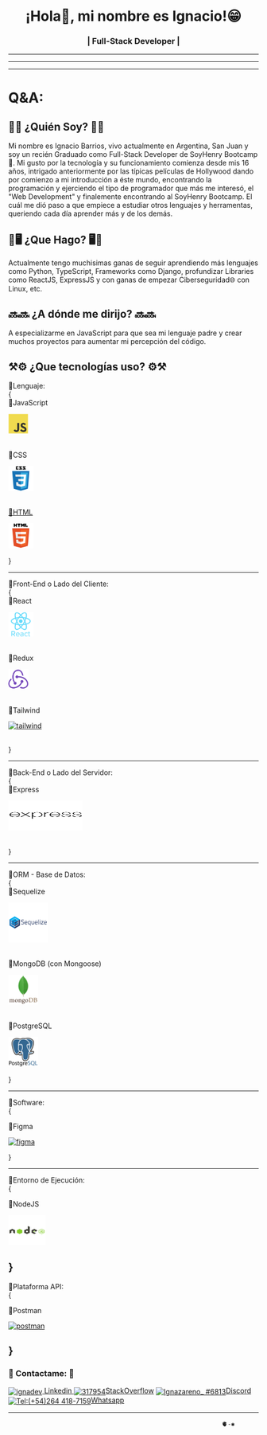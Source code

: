 <h1 align="center">¡Hola🤝, mi nombre es Ignacio!😁</h1>
<h3 align="center">| Full-Stack Developer |</h3>

-----------------------------------------------------------------------------------------------------------------------------------------------------------------------
-----------------------------------------------------------------------------------------------------------------------------------------------------------------------
-----------------------------------------------------------------------------------------------------------------------------------------------------------------------

<h1>Q&A:</h1>


<h2>👳🏻 ¿Quién Soy? 👳🏻</h2>
  
 Mi nombre es Ignacio Barrios, vivo actualmente en Argentina, San Juan y soy un recién Graduado como Full-Stack Developer de SoyHenry Bootcamp🥹.
 Mi gusto por la tecnología y su funcionamiento comienza desde mis 16 años, intrigado anteriormente por las típicas películas de Hollywood dando por comienzo a mi introducción a éste mundo, encontrando la programación y ejerciendo el tipo de programador que más me interesó, el "Web Development" y finalemente encontrando al SoyHenry Bootcamp. El cuál me dió paso a que empiece a estudiar otros lenguajes y herramentas, queriendo cada día aprender más y de los demás.

<h2>🤔🖥 ¿Que Hago? 🖥🤔</h2>
  
Actualmente tengo muchisimas ganas de seguir aprendiendo más lenguajes como Python, TypeScript, Frameworks como Django, profundizar Libraries como ReactJS, ExpressJS y con ganas de empezar Ciberseguridad🌐 con Linux, etc.
  
  
<h2>🔜🔜 ¿A dónde me dirijo? 🔜🔜</h2>
  
A especializarme en JavaScript para que sea mi lenguaje padre y crear muchos proyectos para aumentar mi percepción del código.


<h2>⚒⚙ ¿Que tecnologías uso? ⚙⚒</h2>

  🟰Lenguaje:                                                                                                                                                           
  {                                                                                                                                                                       
  🔹JavaScript<p align="left"><a href="https://developer.mozilla.org/en-US/docs/Web/JavaScript" target="_blank" rel="noreferrer"> <img src="https://raw.githubusercontent.com/devicons/devicon/master/icons/javascript/javascript-original.svg" alt="javascript" width="40" height="40"/></a></p>                  
  🔹CSS<p align="left"><a href="https://www.w3schools.com/css/" target="_blank" rel="noreferrer"> <img src="https://raw.githubusercontent.com/devicons/devicon/master/icons/css3/css3-original-wordmark.svg" alt="css3" width="50" height="50"/> </a> <a href="https://expressjs.com" target="_blank" rel="noreferrer"></p>                                                                                                            
  🔹HTML<p align="left"><a href="https://www.w3.org/html/" target="_blank" rel="noreferrer"> <img src="https://raw.githubusercontent.com/devicons/devicon/master/icons/html5/html5-original-wordmark.svg" alt="html5" width="50" height="50"/></a></p>                                                                                                         
  
  }                                                                                                                                                                        
  
-----------------------------------------------------------------------------------------------------------------------------------------------------------------------
  
  🟰Front-End o Lado del Cliente:                                                                                                                                       
  {                                                                                                                                      
  🔹React<p align="left"><a href="https://reactjs.org/" target="_blank" rel="noreferrer"> <img src="https://raw.githubusercontent.com/devicons/devicon/master/icons/react/react-original-wordmark.svg" alt="react" width="50" height="50"/></a></p>                                                                                                                                                       
  🔹Redux<p align="left"><a href="https://redux.js.org" target="_blank" rel="noreferrer"> <img src="https://raw.githubusercontent.com/devicons/devicon/master/icons/redux/redux-original.svg" alt="redux" width="40" height="40"/></a></p>                                                                                                                                                           
  🔹Tailwind<p align="left"> <a href="https://tailwindcss.com/" target="_blank" rel="noreferrer"> <img src="https://www.vectorlogo.zone/logos/tailwindcss/tailwindcss-icon.svg" alt="tailwind" width="40" height="40"/> </a> </p>                                                                                                                                                           
  }
  
-----------------------------------------------------------------------------------------------------------------------------------------------------------------------                                                                                                                                                                        
  
  🟰Back-End o Lado del Servidor:                                                                                                                                       
  {                                                                                                                                       
  🔹Express<p align="left"><a href="https://expressjs.com" target="_blank" rel="noreferrer"> <img src="https://raw.githubusercontent.com/devicons/devicon/master/icons/express/express-original-wordmark.svg" alt="express" width="150" height="60"/> </a></p>                                                                                                                                                          
  }
                                                                                                                                                                         
-----------------------------------------------------------------------------------------------------------------------------------------------------------------------
  
  
  🟰ORM - Base de Datos:                                                                                                                                                 
  {                                                                                                                                                                       
  🔹Sequelize<p align="left"><a href="https://www.mongodb.com/" target="_blank" rel="noreferrer"> <img src="https://raw.githubusercontent.com/devicons/devicon/master/icons/sequelize/sequelize-original-wordmark.svg" alt="mongodb" width="80" height="80"/> </a> </p>                                                                                                                                                          
  🔹MongoDB (con Mongoose)<p align="left"><a href="https://www.mongodb.com/" target="_blank" rel="noreferrer"> <img src="https://raw.githubusercontent.com/devicons/devicon/master/icons/mongodb/mongodb-original-wordmark.svg" alt="mongodb" width="60" height="60"/> </a> </p>                                                                                                                                                         
  🔹PostgreSQL<p align="left"><a href="https://www.postgresql.org" target="_blank" rel="noreferrer"> <img src="https://raw.githubusercontent.com/devicons/devicon/master/icons/postgresql/postgresql-original-wordmark.svg" alt="postgresql" width="60" height="60"/> </a></p>                                                                                                                                                           
  
  }                                                                                                                                                                       

-----------------------------------------------------------------------------------------------------------------------------------------------------------------------
  
  
  🟰Software:                                                                                                                                                 
  {                                                                                                                                                                                                                                                                                                                                             
  
  🔹Figma<p align="left"><a href="https://www.figma.com/" target="_blank" rel="noreferrer"> <img src="https://www.vectorlogo.zone/logos/figma/figma-icon.svg" alt="figma" width="40" height="40"/> </a> </p>                                                                                                                                                                                                                                                                                                                                    
  
  }                                                                                                                                                                       


-----------------------------------------------------------------------------------------------------------------------------------------------------------------------
  
  
  🟰Entorno de Ejecución:                                                                                                                                              
  {                                                                                                                                                                                                                                                                                                                                             
  
  🔹NodeJS<p align="left"><a href="https://nodejs.org" target="_blank" rel="noreferrer"> <img src="https://raw.githubusercontent.com/devicons/devicon/master/icons/nodejs/nodejs-original-wordmark.svg" alt="nodejs" width="75" height="60"/> </a> </p>                                                                                                                                                                                                                                                                                                                                    
  
  }                                                                                                                                                                       
-----------------------------------------------------------------------------------------------------------------------------------------------------------------------
  
  
  🟰Plataforma API:                                                                                                                                                    
  {                                                                                                                                                                                                                                                                                                                                             
  
  🔹Postman<p align="left"><a href="https://postman.com" target="_blank" rel="noreferrer"> <img src="https://www.vectorlogo.zone/logos/getpostman/getpostman-icon.svg" alt="postman" width="40" height="40"/></a></p>                                                                                                                                                                                                                                                                                                                                    
  
  }
-----------------------------------------------------------------------------------------------------------------------------------------------------------------------
  
<h3 align="left">📩 Contactame: 📩</h3>
<p align="left">
<a href="https://linkedin.com/in/ignadev" target="blank"><img align="center" src="https://raw.githubusercontent.com/rahuldkjain/github-profile-readme-generator/master/src/images/icons/Social/linked-in-alt.svg" alt="ignadev" height="30" width="40" />
  Linkedin                                                                                                                                                          </a>
<a href="https://stackoverflow.com/users/21031614/ignacio-nazareno" target="blank"><img align="center" src="https://raw.githubusercontent.com/rahuldkjain/github-profile-readme-generator/master/src/images/icons/Social/stack-overflow.svg" alt="317954" height="30" width="40" />StackOverflow</a>
<a href="https://discord.gg/wXAwnxzV" target="blank"><img align="center" src="https://raw.githubusercontent.com/rahuldkjain/github-profile-readme-generator/master/src/images/icons/Social/discord.svg" alt="Ignazareno_ #6813" height="30" width="40" />Discord</a>
<a href="https://wa.me/542644187159?text=Hi!%20It%20seems%20that%20you%20want%20to%20communicate%20with%20me!" target="blank"><img align="center" src="https://raw.githubusercontent.com/rahuldkjain/github-profile-readme-generator/master/src/images/icons/Social/whatsapp.svg" alt="Tel:(+54)264 418-7159" height="30" width="40" />Whatsapp</a>
</p>
  
-----------------------------------------------------------------------------------------------------------------------------------------------------------------------

  

                                                                🫀-✱

